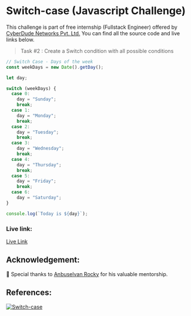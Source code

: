 # Switch-case (Javascript Challenge)

This challenge is part of free internship (Fullstack Engineer) offered by [CyberDude Networks Pvt. Ltd.](https://cyberdudenetworks.com) You can find all the source code and live links below.

> Task #2 : Create a Switch condition with all possible conditions

```js
// Switch Case - Days of the week
const weekDays = new Date().getDay();

let day;

switch (weekDays) {
  case 0:
    day = "Sunday";
    break;
  case 1:
    day = "Monday";
    break;
  case 2:
    day = "Tuesday";
    break;
  case 3:
    day = "Wednesday";
    break;
  case 4:
    day = "Thursday";
    break;
  case 5:
    day = "Friday";
    break;
  case 6:
    day = "Saturday";
}

console.log(`Today is ${day}`);
```

### Live link:

[Live Link](https://danielace1.github.io/cyberdude-challenges/javascript/02-switch-case/)

## Acknowledgement:

🎉 Special thanks to [Anbuselvan Rocky](https://github.com/anburocky3) for his valuable mentorship.

## References:

[![Switch-case](https://img.youtube.com/vi/xG5IUyZvbDk/0.jpg)](https://www.youtube.com/watch?v=WebG_D9-U80 "Switch-case")
